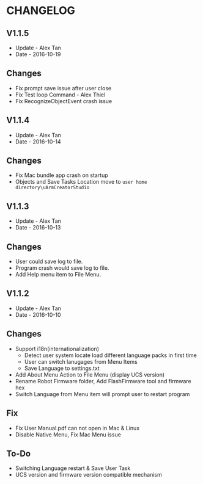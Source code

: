 # CHANGELOG

## V1.1.5
- Update - Alex Tan
- Date   - 2016-10-19

## Changes

- Fix prompt save issue after user close
- Fix Test loop Command - Alex Thiel
- Fix RecognizeObjectEvent crash issue

## V1.1.4
- Update - Alex Tan
- Date   - 2016-10-14

## Changes

- Fix Mac bundle app crash on startup
- Objects and Save Tasks Location move to `user home directory\uArmCreatorStudio`

## V1.1.3
- Update - Alex Tan
- Date   - 2016-10-13

## Changes

- User could save log to file.
- Program crash would save log to file.
- Add Help menu item to File Menu.

## V1.1.2
- Update - Alex Tan
- Date   - 2016-10-10

## Changes

- Support i18n(internationalization)
    - Detect user system locate load different language packs in first time
    - User can switch lanugages from Menu Items
    - Save Language to settings.txt
- Add About Menu Action to File Menu (display UCS version)
- Rename Robot Firmware folder, Add FlashFirmware tool and firmware hex
- Switch Language from Menu item will prompt user to restart program

## Fix

- Fix User Manual.pdf can not open in Mac & Linux
- Disable Native Menu, Fix Mac Menu issue

## To-Do

- Switching Language restart & Save User Task
- UCS version and firmware version compatible mechanism
